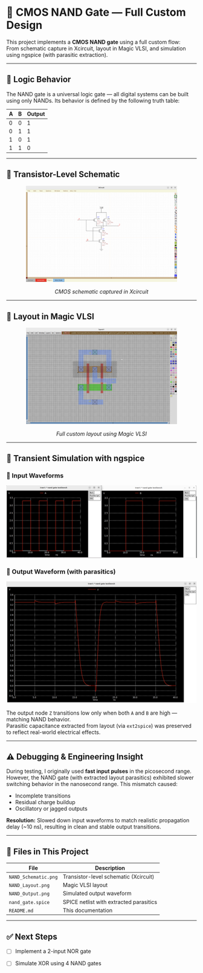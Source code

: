 # 🔲 CMOS NAND Gate — Full Custom Design

This project implements a **CMOS NAND gate** using a full custom flow:  
From schematic capture in Xcircuit, layout in Magic VLSI, and simulation using ngspice (with parasitic extraction).

---

## 🧠 Logic Behavior

The NAND gate is a universal logic gate — all digital systems can be built using only NANDs. Its behavior is defined by the following truth table:

| A | B | Output |
|---|---|--------|
| 0 | 0 | 1      |
| 0 | 1 | 1      |
| 1 | 0 | 1      |
| 1 | 1 | 0      |

---

## 🔧 Transistor-Level Schematic

<p align="center">
  <img src="./NAND_Schematic.png" width="400" alt="NAND Schematic"/>
</p>
<p align="center"><em>CMOS schematic captured in Xcircuit</em></p>

---

## 🧱 Layout in Magic VLSI

<p align="center">
  <img src="./NAND_Layout.png" width="400" alt="NAND Layout"/>
</p>
<p align="center"><em>Full custom layout using Magic VLSI</em></p>

---

## 🧪 Transient Simulation with ngspice

### 🔹 Input Waveforms

<p align="center">
  <img src="./NAND_Input.png" width="700" alt="Input waveform"/>
</p>

### 🔹 Output Waveform (with parasitics)

<p align="center">
  <img src="./NAND_Output.png" width="700" alt="Output waveform"/>
</p>

The output node `Z` transitions low only when both `A` and `B` are high — matching NAND behavior.  
Parasitic capacitance extracted from layout (via `ext2spice`) was preserved to reflect real-world electrical effects.

---

## ⚠️ Debugging & Engineering Insight

During testing, I originally used **fast input pulses** in the picosecond range. However, the NAND gate (with extracted layout parasitics) exhibited slower switching behavior in the nanosecond range. This mismatch caused:

- Incomplete transitions
- Residual charge buildup
- Oscillatory or jagged outputs

**Resolution:** Slowed down input waveforms to match realistic propagation delay (~10 ns), resulting in clean and stable output transitions.

---

## 📁 Files in This Project

| File               | Description                             |
|--------------------|-----------------------------------------|
| `NAND_Schematic.png` | Transistor-level schematic (Xcircuit)  |
| `NAND_Layout.png`    | Magic VLSI layout                      |
| `NAND_Output.png`    | Simulated output waveform              |
| `nand_gate.spice`    | SPICE netlist with extracted parasitics|
| `README.md`          | This documentation                     |

---

## ✅ Next Steps

- [ ] Implement a 2-input NOR gate
- [ ] Simulate XOR using 4 NAND gates



